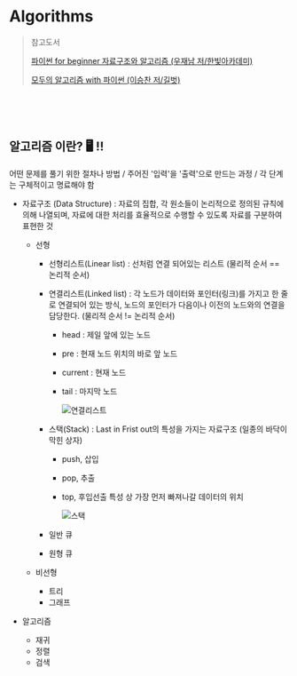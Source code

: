 # Algorithms

> 참고도서
>
> [파이썬 for beginner 자료구조와 알고리즘 (우재남 저/한빛아카데미)](http://www.yes24.com/Product/Goods/97142842?OzSrank=1)
>
> [모두의 알고리즘 with 파이썬 (이승찬 저/길벗)](https://book.naver.com/bookdb/book_detail.nhn?bid=12057147)

<br>

<br>

<br>

## 알고리즘 이란? :desktop_computer: !!

어떤 문제를 풀기 위한 절차나 방법 / 주어진 '입력'을 '출력'으로 만드는 과정 / 각 단계는 구체적이고 명료해야 함



* 자료구조 (Data Structure) : 자료의 집합, 각 원소들이 논리적으로 정의된 규칙에 의해 나열되며, 자료에 대한 처리를 효율적으로 수행할 수 있도록 자료를 구분하여 표현한 것

  * 선형

    * 선형리스트(Linear list) : 선처럼 연결 되어있는 리스트 (물리적 순서 == 논리적 순서)

    * 연결리스트(Linked list) : 각 노드가 데이터와 포인터(링크)를 가지고 한 줄로 연결되어 있는 방식, 노드의 포인터가 다음이나 이전의 노드와의 연결을 담당한다. (물리적 순서 != 논리적 순서)

      * head : 제일 앞에 있는 노드

      * pre : 현재 노드 위치의 바로 앞 노드

      * current : 현재 노드

      * tail : 마지막 노드

        ![연결리스트](https://lh3.googleusercontent.com/proxy/p1d6X2mSIN5A03OeVG0L2Y8jcofkNiO0u8ay5J6ztqwiktIXYIoBv0kjCMmJkiXNIAqAabDTDP5d5ot_IJnUKiycSQ)

    * 스택(Stack) : Last in Frist out의 특성을 가지는 자료구조 (일종의 바닥이 막힌 상자)

      * push, 삽입

      * pop, 추출

      * top, 후입선출 특성 상 가장 먼저 빠져나갈 데이터의 위치

        ![스택](https://lh3.googleusercontent.com/proxy/P_OBJKPioIcIdC9CIJMbuhmd_-siSQypHjB8zqw1EdCstU-v8iUwyAJkI55FrTZ3drze5L245HUD5KDwbnsaiUmpDLO3JO7Mdjw6UEprVhnovhVf8C6pOA)

    * 일반 큐
    * 원형 큐

  * 비선형
    * 트리
    * 그래프

* 알고리즘 

  * 재귀 
  * 정렬
  * 검색

<br>

<br>



<br>

<br>



<br>

<br>